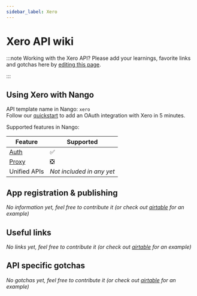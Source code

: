 ```yaml
---
sidebar_label: Xero
---
```


# Xero API wiki

:::note Working with the Xero API?
Please add your learnings, favorite links and gotchas here by [editing this page](https://github.com/nangohq/nango/tree/master/docs/docs/providers/xero.md).

:::

## Using Xero with Nango

API template name in Nango: `xero`  
Follow our [quickstart](../quickstart.md) to add an OAuth integration with Xero in 5 minutes.

Supported features in Nango:

| Feature                            | Supported                 |
| ---------------------------------- | ------------------------- |
| [Auth](/nango-auth/core-concepts)  | ✅                        |
| [Proxy](/nango-unified-apis/proxy) | ❎                        |
| Unified APIs                       | _Not included in any yet_ |

## App registration & publishing

_No information yet, feel free to contribute it (or check out [airtable](airtable.md) for an example)_

## Useful links

_No links yet, feel free to contribute it (or check out [airtable](airtable.md) for an example)_

## API specific gotchas

_No gotchas yet, feel free to contribute it (or check out [airtable](airtable.md) for an example)_
